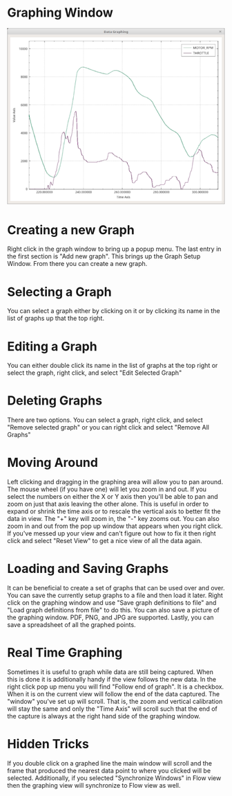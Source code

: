 Graphing Window
===============

![Graphing Window](./images/GraphingView.png)


Creating a new Graph
=====================
Right click in the graph window to bring up a popup menu. The last entry in the first section is "Add new graph". This brings up the Graph Setup Window. From there you can create a new graph. 

Selecting a Graph
=================

You can select a graph either by clicking on it or by clicking its name in the list of graphs up that the top right.

Editing a Graph
=================

You can either double click its name in the list of graphs at the top right or select the graph, right click, and select "Edit Selected Graph"

Deleting Graphs
================

There are two options. You can select a graph, right click, and select "Remove selected graph" or you can right click and select "Remove All Graphs"

Moving Around
==============

Left clicking and dragging in the graphing area will allow you to pan around. The mouse wheel (if you have one) will let you zoom in and out. If you select the numbers on either the X or Y axis then you'll be able to pan and zoom on just that axis leaving the other alone. This is useful in order to expand or shrink the time axis or to rescale the vertical axis to better fit the data in view. The "+" key will zoom in, the "-" key zooms out. You can also zoom in and out from the pop up window that appears when you right click. If you've messed up your view and can't figure out how to fix it then right click and select "Reset View" to get a nice view of all the data again. 

Loading and Saving Graphs
=========================

It can be beneficial to create a set of graphs that can be used over and over. You can save the currently setup graphs to a file and then load it later. Right click on the graphing window and use "Save graph definitions to file" and "Load graph definitions from file" to do this. You can also save a picture of the graphing window. PDF, PNG, and JPG are supported. Lastly, you can save a spreadsheet of all the graphed points. 

Real Time Graphing
===================

Sometimes it is useful to graph while data are still being captured. When this is done it is additionally handy if the view follows the new data. In the right click pop up menu you will find "Follow end of graph". It is a checkbox. When it is on the current view will follow the end of the data captured. The "window" you've set up will scroll. That is, the zoom and vertical calibration will stay the same and only the "Time Axis" will scroll such that the end of the capture is always at the right hand side of the graphing window.

Hidden Tricks
==============

If you double click on a graphed line the main window will scroll and the frame that produced the nearest data point to where you clicked will be selected. Additionally, if you selected "Synchronize Windows" in Flow view then the graphing view will synchronize to Flow view as well.
